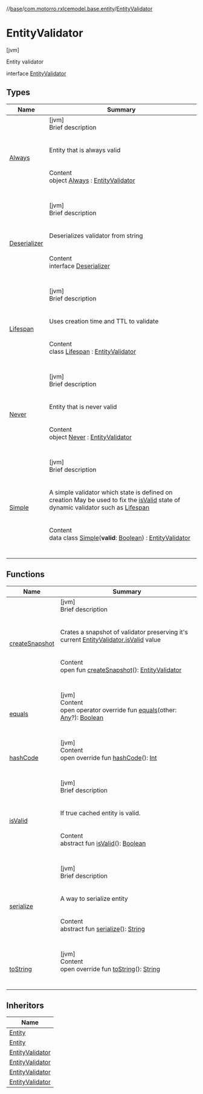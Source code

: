 //[base](../../index.md)/[com.motorro.rxlcemodel.base.entity](../index.md)/[EntityValidator](index.md)



# EntityValidator  
 [jvm] 

Entity validator

interface [EntityValidator](index.md)   


## Types  
  
|  Name|  Summary| 
|---|---|
| [Always](-always/index.md)| [jvm]  <br>Brief description  <br><br><br>Entity that is always valid<br><br>  <br>Content  <br>object [Always](-always/index.md) : [EntityValidator](index.md)  <br><br><br>
| [Deserializer](-deserializer/index.md)| [jvm]  <br>Brief description  <br><br><br>Deserializes validator from string<br><br>  <br>Content  <br>interface [Deserializer](-deserializer/index.md)  <br><br><br>
| [Lifespan](-lifespan/index.md)| [jvm]  <br>Brief description  <br><br><br>Uses creation time and TTL to validate<br><br>  <br>Content  <br>class [Lifespan](-lifespan/index.md) : [EntityValidator](index.md)  <br><br><br>
| [Never](-never/index.md)| [jvm]  <br>Brief description  <br><br><br>Entity that is never valid<br><br>  <br>Content  <br>object [Never](-never/index.md) : [EntityValidator](index.md)  <br><br><br>
| [Simple](-simple/index.md)| [jvm]  <br>Brief description  <br><br><br>A simple validator which state is defined on creation May be used to fix the [isValid](-simple/is-valid.md) state of dynamic validator such as [Lifespan](-lifespan/index.md)<br><br>  <br>Content  <br>data class [Simple](-simple/index.md)(**valid**: [Boolean](https://kotlinlang.org/api/latest/jvm/stdlib/kotlin/-boolean/index.html)) : [EntityValidator](index.md)  <br><br><br>


## Functions  
  
|  Name|  Summary| 
|---|---|
| [createSnapshot](create-snapshot.md)| [jvm]  <br>Brief description  <br><br><br>Crates a snapshot of validator preserving it's current [EntityValidator.isValid](is-valid.md) value<br><br>  <br>Content  <br>open fun [createSnapshot](create-snapshot.md)(): [EntityValidator](index.md)  <br><br><br>
| [equals](https://kotlinlang.org/api/latest/jvm/stdlib/kotlin/-any/equals.html)| [jvm]  <br>Content  <br>open operator override fun [equals](https://kotlinlang.org/api/latest/jvm/stdlib/kotlin/-any/equals.html)(other: [Any](https://kotlinlang.org/api/latest/jvm/stdlib/kotlin/-any/index.html)?): [Boolean](https://kotlinlang.org/api/latest/jvm/stdlib/kotlin/-boolean/index.html)  <br><br><br>
| [hashCode](https://kotlinlang.org/api/latest/jvm/stdlib/kotlin/-any/hash-code.html)| [jvm]  <br>Content  <br>open override fun [hashCode](https://kotlinlang.org/api/latest/jvm/stdlib/kotlin/-any/hash-code.html)(): [Int](https://kotlinlang.org/api/latest/jvm/stdlib/kotlin/-int/index.html)  <br><br><br>
| [isValid](is-valid.md)| [jvm]  <br>Brief description  <br><br><br>If true cached entity is valid.<br><br>  <br>Content  <br>abstract fun [isValid](is-valid.md)(): [Boolean](https://kotlinlang.org/api/latest/jvm/stdlib/kotlin/-boolean/index.html)  <br><br><br>
| [serialize](serialize.md)| [jvm]  <br>Brief description  <br><br><br>A way to serialize entity<br><br>  <br>Content  <br>abstract fun [serialize](serialize.md)(): [String](https://kotlinlang.org/api/latest/jvm/stdlib/kotlin/-string/index.html)  <br><br><br>
| [toString](https://kotlinlang.org/api/latest/jvm/stdlib/kotlin/-any/to-string.html)| [jvm]  <br>Content  <br>open override fun [toString](https://kotlinlang.org/api/latest/jvm/stdlib/kotlin/-any/to-string.html)(): [String](https://kotlinlang.org/api/latest/jvm/stdlib/kotlin/-string/index.html)  <br><br><br>


## Inheritors  
  
|  Name| 
|---|
| [Entity](../-entity/index.md)
| [Entity](../-entity/-impl/index.md)
| [EntityValidator](-simple/index.md)
| [EntityValidator](-always/index.md)
| [EntityValidator](-never/index.md)
| [EntityValidator](-lifespan/index.md)

